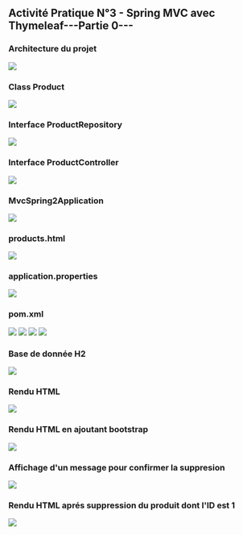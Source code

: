<h2>Activité Pratique N°3 - Spring MVC avec Thymeleaf---Partie 0--- </h2>
<h3>Architecture du projet</h3>
<img src="captures/1.png">
<h3>Class Product</h3>
<img src="captures/2.png">
<h3> Interface ProductRepository</h3>
<img src="captures/3.png">
<h3> Interface ProductController</h3>
<img src="captures/4.png">
<h3> MvcSpring2Application</h3>
<img src="captures/5.png">
<h3> products.html</h3>
<img src="captures/6.png">
<h3> application.properties</h3>
<img src="captures/7.png">
<h3> pom.xml</h3>
<img src="captures/8.png">
<img src="captures/9.png">
<img src="captures/10.png">
<img src="captures/11.png">
<h3> Base de donnée H2 </h3>
<img src="captures/12.png">
<h3>Rendu HTML  </h3>
<img src="captures/13.png">
<h3>Rendu HTML en ajoutant bootstrap </h3>
<img src="captures/14.png">
<h3>Affichage d'un message pour confirmer la suppresion</h3>
<img src="captures/16.png">
<h3>Rendu HTML aprés suppression du produit dont l'ID est 1  </h3>
<img src="captures/15.png">





